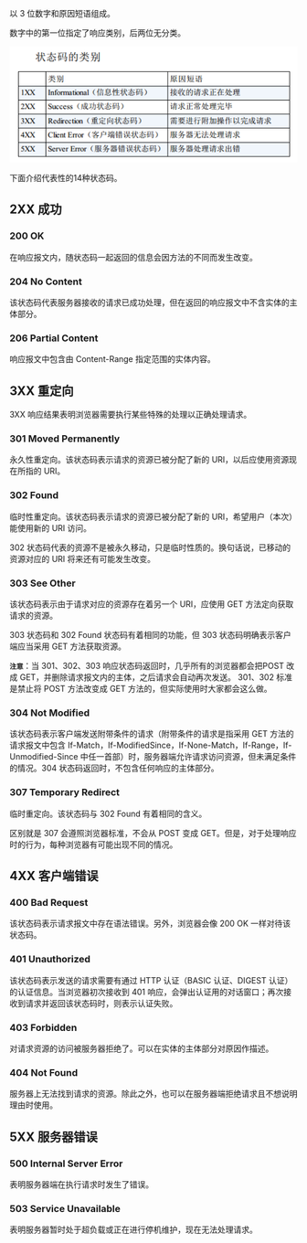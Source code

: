 以 3 位数字和原因短语组成。

数字中的第一位指定了响应类别，后两位无分类。

![](img/状态码的类别.png)

下面介绍代表性的14种状态码。

## 2XX 成功

### 200 OK

在响应报文内，随状态码一起返回的信息会因方法的不同而发生改变。

### 204 No Content

该状态码代表服务器接收的请求已成功处理，但在返回的响应报文中不含实体的主体部分。

### 206 Partial  Content

响应报文中包含由 Content-Range 指定范围的实体内容。

## 3XX 重定向

3XX 响应结果表明浏览器需要执行某些特殊的处理以正确处理请求。

### 301 Moved Permanently

永久性重定向。该状态码表示请求的资源已被分配了新的 URI，以后应使用资源现在所指的 URI。

### 302 Found

临时性重定向。该状态码表示请求的资源已被分配了新的 URI，希望用户（本次）能使用新的 URI  访问。

 302 状态码代表的资源不是被永久移动，只是临时性质的。换句话说，已移动的资源对应的 URI 将来还有可能发生改变。

### 303 See  Other

该状态码表示由于请求对应的资源存在着另一个 URI，应使用 GET 方法定向获取请求的资源。

303 状态码和 302 Found 状态码有着相同的功能，但 303 状态码明确表示客户端应当采用 GET 方法获取资源。

**`注意`**：当 301、302、303 响应状态码返回时，几乎所有的浏览器都会把POST 改成 GET，并删除请求报文内的主体，之后请求会自动再次发送。
301、302 标准是禁止将 POST 方法改变成 GET 方法的，但实际使用时大家都会这么做。

### 304 Not Modified

该状态码表示客户端发送附带条件的请求（附带条件的请求是指采用 GET  方法的请求报文中包含 If-Match，If-ModifiedSince，If-None-Match，If-Range，If-Unmodified-Since 中任一首部）时，服务器端允许请求访问资源，但未满足条件的情况。304 状态码返回时，不包含任何响应的主体部分。

### 307 Temporary Redirect

临时重定向。该状态码与 302 Found 有着相同的含义。

区别就是 307 会遵照浏览器标准，不会从 POST 变成 GET。但是，对于处理响应时的行为，每种浏览器有可能出现不同的情况。

## 4XX 客户端错误

### 400 Bad Request

该状态码表示请求报文中存在语法错误。另外，浏览器会像 200 OK 一样对待该状态码。

### 401 Unauthorized

该状态码表示发送的请求需要有通过 HTTP  认证（BASIC 认证、DIGEST 认证）的认证信息。当浏览器初次接收到 401 响应，会弹出认证用的对话窗口；再次接收到请求并返回该状态码时，则表示认证失败。

### 403 Forbidden

对请求资源的访问被服务器拒绝了。可以在实体的主体部分对原因作描述。

### 404 Not Found

服务器上无法找到请求的资源。除此之外，也可以在服务器端拒绝请求且不想说明理由时使用。

## 5XX 服务器错误

### 500 Internal  Server Error

表明服务器端在执行请求时发生了错误。

### 503 Service  Unavailable

表明服务器暂时处于超负载或正在进行停机维护，现在无法处理请求。

